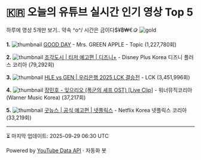# 🇰🇷 오늘의 유튜브 실시간 인기 영상 Top 5

하루에 영상 5개만 보기.. 약속 \^o^/ 
시간은 금이다$¥฿₩€🪙
![gold](https://media.tenor.com/your-gif-id.gif)


**1.** ![thumbnail](https://i.ytimg.com/vi/U7vLNXWwMbk/default.jpg)
[GOOD DAY](https://youtube.com/watch?v=U7vLNXWwMbk) - Mrs. GREEN APPLE - Topic (1,227,780회)

**2.** ![thumbnail](https://i.ytimg.com/vi/TFgsOgFcooE/default.jpg)
[조각도시 | 티저 예고편 | 디즈니+](https://youtube.com/watch?v=TFgsOgFcooE) - Disney Plus Korea 디즈니 플러스 코리아 (79,292회)

**3.** ![thumbnail](https://i.ytimg.com/vi/UDhayyRQh7o/default.jpg)
[HLE vs GEN | 우리은행 2025 LCK 결승전](https://youtube.com/watch?v=UDhayyRQh7o) - LCK (3,451,996회)

**4.** ![thumbnail](https://i.ytimg.com/vi/MYHeH6dlvBc/default.jpg)
[장민호 - 잊으리오 (폭군의 셰프 OST) [Live Clip]](https://youtube.com/watch?v=MYHeH6dlvBc) - 워너뮤직코리아 (Warner Music Korea) (37,217회)

**5.** ![thumbnail](https://i.ytimg.com/vi/PeSrrrDSLSc/default.jpg)
[굿뉴스 | 공식 예고편 | 넷플릭스](https://youtube.com/watch?v=PeSrrrDSLSc) - Netflix Korea 넷플릭스 코리아 (33,219회)


---
⏳ 마지막 업데이트: 2025-09-29 06:30 UTC

Powered by [YouTube Data API](https://developers.google.com/youtube/v3/docs/videos/list) · 자동화 봇